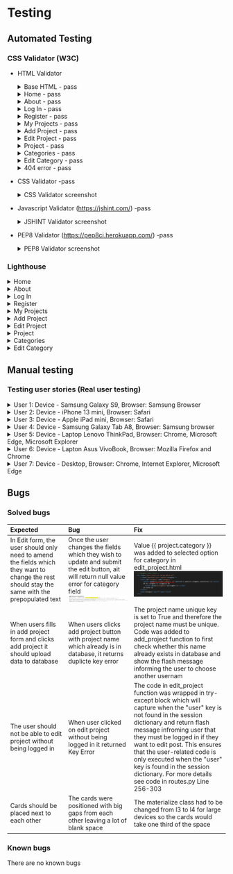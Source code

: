 # Testing

## Automated Testing 

### CSS Validator (W3C)
 * HTML Validator 


     <details>
     <summary>Base HTML - pass</summary>
     <br>

     ![Base HMTL results](./sewingsquad/static/images/readme_docs/testing/W3C/home.PNG)
    
    </details>  


      <details>
      <summary>Home - pass</summary>
      <br>

      ![Home page results](./sewingsquad/static/images/readme_docs/testing/W3C/home.PNG)

      </details> 



      <details>
      <summary>About - pass</summary>
      <br>

      ![About page test results](./sewingsquad/static/images/readme_docs/testing/W3C/about.PNG)

      </details> 


     <details>
     <summary>Log In - pass</summary>
     <br>

     ![Log in test results ](./sewingsquad/static/images/readme_docs/testing/W3C/login.PNG)

    </details>  

    

     <details>
     <summary>Register - pass</summary>
     <br>

     ![Register page test reulst](./sewingsquad/static/images/readme_docs/testing/W3C/register.PNG)

    </details>  

     <details>
     <summary>My Projects - pass</summary>
     <br>

     ![My projects page test reulst]()

    </details>      


     <details>
     <summary>Add Project - pass</summary>
     <br>

     ![Add project page test reulst]()

    </details>  

     <details>
     <summary>Edit Project - pass</summary>
     <br>

     ![Edit Project page test reulst](./sewingsquad/static/images/readme_docs/testing/W3C/edit_project.PNG)

    </details>  

     <details>
     <summary>Project - pass </summary>
     <br>

     ![Project page test reulst](./sewingsquad/static/images/readme_docs/testing/W3C/project.PNG)

    </details>  


     <details>
     <summary>Categories - pass</summary>
     <br>

     ![Categories page test reulst](./sewingsquad/static/images/readme_docs/testing/W3C/categories.PNG)

    </details>  

     <details>
     <summary>Edit Category - pass</summary>
     <br>

     ![Edit Category page test reulst](./sewingsquad/static/images/readme_docs/testing/W3C/edit-category.PNG)

    </details>


    <details>
      <summary>404 error - pass</summary>
      <br>

      ![404 error page test reulst]()

     </details>      
      

    

 * CSS Validator -pass

    <details>
    <summary>CSS Validator screenshot</summary>
    <br>
 
    ![Stylesheet Valiation](./sewingsquad/static/images/readme_docs/testing/W3C/style.PNG)

    </details>  


 * Javascript Validator (https://jshint.com/) -pass

    <details>
    <summary>JSHINT Validator screenshot</summary>
    <br>
  
    ![Javascript Valiation](./sewingsquad/static/images/readme_docs/testing/W3C/js_jshing.PNG)

    </details>   

  * PEP8 Validator (https://pep8ci.herokuapp.com/) -pass

    <details>
    <summary>PEP8 Validator screenshot</summary>
    <br>
  
    ![Javascript Valiation](./sewingsquad/static/images/readme_docs/testing/PEP8.PNG)

    </details> 

  ### Lighthouse

  <details>
    <summary>Home</summary>
    <br>

  ![Home page results](./sewingsquad/static/images/readme_docs/testing/lighthouse/home.PNG)

  </details> 



   <details>
    <summary>About</summary>
    <br>

  ![About page test results](./sewingsquad/static/images/readme_docs/testing/lighthouse/about.PNG)

   </details> 

  <details>
    <summary>Log In</summary>
    <br>

  ![Log in test results ](./sewingsquad/static/images/readme_docs/testing/lighthouse/login.PNG)

  </details>  


  <details>
    <summary>Register</summary>
    <br>

  ![Register page test reulst](./sewingsquad/static/images/readme_docs/testing/lighthouse/register.PNG)

  </details>  

  <details>
    <summary>My Projects</summary>
    <br>

  ![My projects page test reulst]()

  </details>      

  <details>
    <summary>Add Project</summary>
    <br>

  ![Add project page test reulst](./sewingsquad/static/images/readme_docs/testing/lighthouse/add_project.PNG)

  </details>  

  <details>
    <summary>Edit Project</summary>
    <br>

  ![Edit Project page test reulst](./sewingsquad/static/images/readme_docs/testing/lighthouse/edit_project.PNG)

  </details>  


  <details>
    <summary>Project</summary>
    <br>

  ![Project page test reulst](./sewingsquad/static/images/readme_docs/testing/lighthouse/project.PNG)

  </details>  

  
  <details>
    <summary>Categories</summary>
    <br>

  ![Categories page test reulst](./sewingsquad/static/images/readme_docs/testing/lighthouse/categories.PNG)

  </details>  

  <details>
    <summary>Edit Category</summary>
    <br>

  ![Edit Category page test reulst](./sewingsquad/static/images/readme_docs/testing/lighthouse/edit_categories.PNG)

  </details>

## Manual testing

### Testing user stories (Real user testing)

<details>
<summary> User 1:   Device -  Samsung Galaxy S9, Browser: Samsung Browser
</summary>
<br>

<details>
<summary> Register
</summary>
<br>

| User stories | Feature | Expected result | Actual result |
|  :---| :---|  :---|  :---|
| 18  | Register page| When I click Register button on the top right corner it takes me to registration page | Works as expected |
| 3  | Icons Placeholder text |I know exactly what information I need to enter and it is clearly indicated by icons and text in the input box   | Works as expected|
| 7 | Required field | When I submit the form with an empty field, a message appears prompting me to fill in that field | Works as expected|
| 6 | Information icon (i) (Helper text) | When I hover over the circle with i icon, it shows me how the password should look  | Works as expected|
| 4, 15, 18, 33 | Register button | When I click register button , a message "Your  registration was successful " appears and I am directed to log in page | Works as expected|
|3 | Clear button | When I click clear button, the text in the form disapears | Works as expected|
|3 | Navigation buttons - How to play on smaller devices| Instructions are easy to read and on smaller devices I have scroll option | Works as expected|
| 15, 18 | Link to Log in page | When I click Log in link under the form, it takes me to Log in page | Works as expected|

</details>   

<details>
<summary> Log in
</summary>
<br>

| User stories | Feature | Expected result | Actual result |
|  :---| :---|  :---|  :---|
| 15, 20 | Login page | When I click Log In button on the top right corner it takes me to Log In page | Works as expected|
| 3 | Icons Placeholder text  | I know exactly what information I need to enter and it is clearly indicated by icons and text in the input box | Works as expected|
| 7 | Required field | When I submit the form with an empty field, a message appears prompting me to fill in that field | Works as expected|
| 6 | Information icon (i) (Helper text) | When I hover over the circle with i icon, it shows me how the password should look  | Works as expected|
| 3 | Clear button | When I click clear button the text in the for disapears | Works as expected|
| 18 | Link to Register page  | When I click Register link under the form, it takes me to Log in page  |  Works as expected |
| 7 | Log in button  | When I enter incorrect username and click the log in button, a message "Incorrect Username and/or Password" appears  |  Works as expected |
| 22, 15, 18 | Log in button  | When I click the log in button, a message "Welcome + my username" appears  and I am directed to my projects |  Works as expected |
| 15 | Header -Logged in user   | Once logged in, I can see Add project  and Log Out tabs  in the website header   |  Works as expected |
| 15 | Header -Logged in user  | Once logged in, Log in and Register tabs disappear from the website header  |  Works as expected |


</details> 

<details>
<summary> Log out
</summary>
<br>
 
| User stories | Feature | Expected result | Actual result |
|  :---| :---|  :---|  :---|
| 15, 18 | Login Out button | When I click Log Out button on the top right corner, it takes me to log in page |  Works as expected |
| 18, 30 | Login Out button   | When I click Log Out button on the top right corner it logs me out of my account |  Works as expected |
| 15, 30 | Login Out button | When I click Log Out button on the top right corner, a message "You have been logged out" appears |  Works as expected |
| 15, 32 | Login Out button | When I click Log Out button on the top right corner, I can see Home, Log in and Register tabs in the page header  |  Works as expected |
| 15, 32| Login Out button | When I click Log Out button on the top right corner, My projects and Add project tabs disappear from the page header |  Works as expected |



</details> 

<details>
<summary> My project 
</summary>
<br>

| User stories | Feature | Expected result | Actual result |
|  :---| :---|  :---|  :---|
| 18 | Add project button | When I click the 'add project' button it opens 'Add Project' form |  Works as expected |
| 2 39 | Card-panel | All the project which I have added are displayed on this page  |  Works as expected |
| 14 | Card-panel | When I click "See more information" link, it opens that specific project  |  Works as expected |
| 32 | Card-panel | When I am not logged in and I click on "See more information" I get a message that I need to be logged in to view the content |  Works as expected |
| 18 | Edit button | When I click Edit button, it opens an edit form|  Works as expected |
| 19 | Delete button | When I click Delete button, a modal appears |  Works as expected |

</details>

<details>
<summary> Add Project
</summary>
<br>

| User stories | Feature | Expected result | Actual result |
|  :---| :---|  :---|  :---|
| 8, 18 | Add project button (Header) | When I click the add project button in navidation menu, it opens an Add project form  |  Works as expected |
| 8, 18, 24 | Add project button (My projects page ) | WWhen I click the add project button on my projects page, it opens an Add project form | Works as expected |
| 3 | Icons Placeholder text  | I know exactly what information I need to enter and it is clearly indicated by icons and text in the input box |  Works as expected |
| 7 | Required field | When I submit the form with an empty field, a message appears prompting me to fill in that field |  Works as expected |
| 7 | Flash message | When I submit a form with the same project name, I get a message saying that 'This project already exists..' |  Works as expected |
| 15, 36, 34 | Add project button | When I click "Add" button  link under the form, it takes me back to my projects page and I can see this project there  |  Works as expected |
| 23, 15 | Add project button | When I click "Add" button  link under the form, a message appears saying "Your project was added successfully"  |  Works as expected |
| 15, 18 | Back button| When I click "back"  button it takes me back to the "My projects" page  |  Works as expected |

</details> 


<details>
<summary> Edit
</summary>
<br>

| User stories | Feature | Expected result | Actual result |
|  :---| :---|  :---|  :---|
| 18, 25 | Edit button  | When I click the "Edit" button, it opens an "Edit project" form |  Works as expected |
| 3 | Icons Placeholder text  | I know exactly what information I need to enter and it is clearly indicated by icons and text in the input box  |  Works as expected |
| 7 | Required field | When I submit the form with an empty field, a message appears prompting me to fill in that field |  Works as expected |
| 15 | Edit project button | When I click "Edit" button link under the form, it takes me back to my projects page |  Works as expected |
| 15, 41 | Edit project button | When I click "Edit" button link under the form, a message appears saying "Your project has been successfully edited"  |  Works as expected |
| 25, 41, 39 | Edit project button | When I click "see more info.." link, I see the changes  |  Works as expected |
| 15 | Back button | When I click "back"  button it takes me back to the "My projects" page |  Works as expected |

</details> 

<details>
<summary> Home page
</summary>
<br>

| User stories | Feature | Expected result | Actual result |
|  :---| :---|  :---|  :---|
| 18 | Home page | When I click on "Home" button it takes me to the page with all the projects |  Works as expected |
| 1, 43 | Hero image and the logo | I can see logo and the slogan  |  Works as expected |
| 9 , 11, 23, 37 | Card | I can see my projects and other peoples projects with basic information |  Works as expected |
| 9, 12 | Card | When I hover over pictures, another picture appears |  Works as expected |
| 26, 31, 41 | Edit project button | When I click on edit button of the project posted by other user, a message appears saying "You must be an admin or the owner of this post to edit it"  |  Works as expected |
| 25 | Edit project button | When I click on edit button of my own post, edit form opens  |  Works as expected |
| 27, 31, 42 | Delete project button | When I click on delete button of the project posted by other user, a message appears saying ""You don’t have permission to delete this  post….." |  Works as expected |
| 28 | Delete project button| When I click on delete button of my own post, I am asked to confirm the deletion  |  Works as expected |
| 28 | Delete Modal | When I click "Yes" button in modal the project disappears from my projects view |  Works as expected |
| 28 | Delete Modal | When I click "No" button, it takes my back to "My projects" page  |  Works as expected |

</details> 

<details>
<summary> Header
</summary>
<br>

| User stories | Feature | Expected result | Actual result |
|  :---| :---|  :---|  :---|
| 18, 44 | Logo | When I click on logo, it brings me back to Home page |  Works as expected |
| 15, 18, 44 | Nav bar | All the links to other pages are clearly displayed in the right side of the header  |  Works as expected |
| 15, 18, 44 | Home button | When I click on "About" button it takes me to the page where I can read more about Sewing Squad |  Works as expected |
| 15, 18, 44 | My project button | When I click on "My projects" button it takes me to the page with my projects   |  Works as expected |
| 1, 15, 18, 44 | About page | WWhen I click on "About" button it takes me to the page where I can read more about Sewing Squad |  Works as expected |
| 15, 18, 44 | Add project | When I click on "Add project" button it opens a form to add a project |  Works as expected |
| 15, 18, 44| Log out  | When I click on "Log out" button it logs me out  |  Works as expected |


</details> 

<details>
<summary> Footer
</summary>
<br>

| User stories | Feature | Expected result | Actual result |
|  :---| :---|  :---|  :---|
| 15, 18 | Logo | When I click on logo, it brigns me back to Home page |  Works as expected |
| 15, 18 | Github link | When I click on Github icon, it opnes Github page in a new tab  |  Works as expected |
| 15, 18 | Linked in link| When I click on Linked inicon, it opnes Linked in page in a new tab  |  Works as expected |
| 15 | Copyright with latest date  | Copyright shows actual year |  Works as expected |

</details> 

<details>
<summary> Search functionality
</summary>
<br>

| User stories | Feature | Expected result | Actual result |
|  :---| :---|  :---|  :---|
| 10, 29 | Search  | When I type a word in search bar, it shows me only the posts which contain that word |  Works as expected |
| 10, 15,29 | Search | When the search brings one ore more results , a message appears showing number of results for that word  |  Works as expected |
| 10, 15,29 | Search  | When no posts contains the queried word , a message appears saying "Sorry! No results found for + the word. Please try another search  |  Works as expected |
| 15 | Helper text | The text under the search window shows clearly what type of words I can search for |  Works as expected |

</details> 

<details>
<summary> Project page
</summary>
<br>

| User stories | Feature | Expected result | Actual result |
|  :---| :---|  :---|  :---|
| 38 | See more info link | When I click on "see more info" link, it will take me to the page for that project |  Works as expected |
| 31 | See more info link | When I am logged out and I click on "see more info" link, it will show a message that only registered users can view the project  |  Works as expected |
| 11 | Card | I can see summary information and instructions on this page  |  Works as expected |
| 9, 12 | Image | When I swipe the image or click on the arrow (on bigger devices) another picture appears  |  Works as expected |
| 15, 18 | View my projects button | When I click on view my project button, it takes me to My project page |  Works as expected |
| 15, 18 | View all projects button| When I click on view all project button, it takes me to Home page  |  Works as expected |

</details> 

<details>
<summary> Comment functionality
</summary>
<br>

| User stories | Feature | Expected result | Actual result |
|  :---| :---|  :---|  :---|
| 19 | Add comment button | When I click add comment button, it adds the comment in the comment section above |  Works as expected |
| 19 | Clear button | When I click clear button, it clears the text area |  Works as expected |
| 19 | Comment area | I can see mine and other user's comments |  Works as expected |
| 19 | Comment button | When I click clear button, it clears the text area |  Works as expected |
| 19, 41 | Edit Comment icon| When I click edit icon (a pen)  next to my comment, edit form appears and I can change the text |  Works as expected |
| 19, 41 | Edit Comment button| When I click edit button in the edit comment form, orignal post gets udpated|  Works as expected |
| 19, 41 | Edit Comment icon| When I click edit icon (a pen)  next to someone else's comment, a message saying that I don't have permission appears |  Works as expected |
| 19, 41 | Delete Comment icon| When I click edit icon (a pen)  next to my comment, modal window appers asking me to confirm whether I want to delete the comment |  Works as expected |
| 19, 41 | Delete Comment Yes button| When I click Yes button, the comment gets deleted |  Works as expected |
| 19, 41 | Delete  Comment icon| When I click delete icon,X,  next to someone else's comment, a message saying that I don't have permission appears |  Works as expected |


</details> 

<details>
<summary> 404 page
</summary>
<br>

| User stories | Feature | Expected result | Actual result |
|  :---| :---|  :---|  :---|
| 7 | 404 page| When I click on the page that doesn’t exist, it brings me to the page  |  Works as expected |
| 15, 18 | Back to Home page button  | When I click "Back to main page "button, it brings me back to Home page  |  Works as expected |

</details> 

<details>
<summary> Admin access (categories page)
</summary>
<br>

| User stories | Feature | Expected result | Actual result |
|  :---| :---|  :---|  :---|
| 35 | Add category | When I click add category, the category I wrote will appear in the category list |  Works as expected |
| 40 | Edit button | Only, I can edit categories  |  Works as expected |
| 40 | Delete button | Only, I can delete and edit categories  |  Works as expected |
| 31 | Edit button  | When I click edit project button of any user's project, edit form appears and I can edit the content |  Works as expected |
| 31 | Edit project button  | When I click edit project button the content of original project updates |  Works as expected |
| 31 | Delete project button | When I click delete button of any user's project, a modal appears asking me to confirm whether I want to delete it  |  Works as expected |
| 31 | Delete project - Yes button | When I click Yes in delete modal of any project, it gets deleted  |  Works as expected |
| 31 | Edit comment icon | When I click edit comment icon an edit fomr opens |  Works as expected |
| 31 | Edit comment button| When I click edit comment  button, orignal comment changes |  Works as expected |
| 31 | Delete comment icon | When I click delete comment icon, X, of any user's comment, a modal appears asking me to confirm whether I want to delete it  |  Works as expected |
| 31 | Delete comment icon - Yes button | When I click Yes in delete modal of any users's comment, it gets deleted  |  Works as expected |

</details> 

</details> 


<details>
<summary> User 2:   Device -  iPhone 13 mini, Browser: Safari
</summary>
<br>

<details>
<summary> Register
</summary>
<br>

| User stories | Feature | Expected result | Actual result |
|  :---| :---|  :---|  :---|
| 18  | Register page| When I click Register button on the top right corner it takes me to registration page | Works as expected |
| 3  | Icons Placeholder text |I know exactly what information I need to enter and it is clearly indicated by icons and text in the input box   | Works as expected|
| 7 | Required field | When I submit the form with an empty field, a message appears prompting me to fill in that field | Works as expected|
| 6 | Information icon (i) (Helper text) | When I hover over the circle with i icon, it shows me how the password should look  | Works as expected|
| 4, 15, 18, 33 | Register button | When I click register button , a message "Your  registration was successful " appears and I am directed to log in page | Works as expected|
|3 | Clear button | When I click clear button, the text in the form disapears | Works as expected|
|3 | Navigation buttons - How to play on smaller devices| Instructions are easy to read and on smaller devices I have scroll option | Works as expected|
| 15, 18 | Link to Log in page | When I click Log in link under the form, it takes me to Log in page | Works as expected|

</details>   

<details>
<summary> Log in
</summary>
<br>

| User stories | Feature | Expected result | Actual result |
|  :---| :---|  :---|  :---|
| 15, 20 | Login page | When I click Log In button on the top right corner it takes me to Log In page | Works as expected|
| 3 | Icons Placeholder text  | I know exactly what information I need to enter and it is clearly indicated by icons and text in the input box | Works as expected|
| 7 | Required field | When I submit the form with an empty field, a message appears prompting me to fill in that field | Works as expected|
| 6 | Information icon (i) (Helper text) | When I hover over the circle with i icon, it shows me how the password should look  | Works as expected|
| 3 | Clear button | When I click clear button the text in the for disapears | Works as expected|
| 18 | Link to Register page  | When I click Register link under the form, it takes me to Log in page  |  Works as expected |
| 7 | Log in button  | When I enter incorrect username and click the log in button, a message "Incorrect Username and/or Password" appears  |  Works as expected |
| 22, 15, 18 | Log in button  | When I click the log in button, a message "Welcome + my username" appears  and I am directed to my projects |  Works as expected |
| 15 | Header -Logged in user   | Once logged in, I can see Add project  and Log Out tabs  in the website header   |  Works as expected |
| 15 | Header -Logged in user  | Once logged in, Log in and Register tabs disappear from the website header  |  Works as expected |


</details> 

<details>
<summary> Log out
</summary>
<br>
 
| User stories | Feature | Expected result | Actual result |
|  :---| :---|  :---|  :---|
| 15, 18 | Login Out button | When I click Log Out button on the top right corner, it takes me to log in page |  Works as expected |
| 18, 30 | Login Out button   | When I click Log Out button on the top right corner it logs me out of my account |  Works as expected |
| 15, 30 | Login Out button | When I click Log Out button on the top right corner, a message "You have been logged out" appears |  Works as expected |
| 15, 32 | Login Out button | When I click Log Out button on the top right corner, I can see Home, Log in and Register tabs in the page header  |  Works as expected |
| 15, 32| Login Out button | When I click Log Out button on the top right corner, My projects and Add project tabs disappear from the page header |  Works as expected |



</details> 

<details>
<summary> My project 
</summary>
<br>

| User stories | Feature | Expected result | Actual result |
|  :---| :---|  :---|  :---|
| 18 | Add project button | When I click the 'add project' button it opens 'Add Project' form |  Works as expected |
| 2 39 | Card-panel | All the project which I have added are displayed on this page  |  Works as expected |
| 14 | Card-panel | When I click "See more information" link, it opens that specific project  |  Works as expected |
| 32 | Card-panel | When I am not logged in and I click on "See more information" I get a message that I need to be logged in to view the content |  Works as expected |
| 18 | Edit button | When I click Edit button, it opens an edit form|  Works as expected |
| 19 | Delete button | When I click Delete button, a modal appears |  Works as expected |

</details>

<details>
<summary> Add Project
</summary>
<br>

| User stories | Feature | Expected result | Actual result |
|  :---| :---|  :---|  :---|
| 8, 18 | Add project button (Header) | When I click the add project button in navidation menu, it opens an Add project form  |  Works as expected |
| 8, 18, 24 | Add project button (My projects page ) | WWhen I click the add project button on my projects page, it opens an Add project form | Works as expected |
| 3 | Icons Placeholder text  | I know exactly what information I need to enter and it is clearly indicated by icons and text in the input box |  Works as expected |
| 7 | Required field | When I submit the form with an empty field, a message appears prompting me to fill in that field |  Works as expected |
| 7 | Flash message | When I submit a form with the same project name, I get a message saying that 'This project already exists..' |  Works as expected |
| 15, 36, 34 | Add project button | When I click "Add" button  link under the form, it takes me back to my projects page and I can see this project there  |  Works as expected |
| 23, 15 | Add project button | When I click "Add" button  link under the form, a message appears saying "Your project was added successfully"  |  Works as expected |
| 15, 18 | Back button| When I click "back"  button it takes me back to the "My projects" page  |  Works as expected |

</details> 


<details>
<summary> Edit
</summary>
<br>

| User stories | Feature | Expected result | Actual result |
|  :---| :---|  :---|  :---|
| 18, 25 | Edit button  | When I click the "Edit" button, it opens an "Edit project" form |  Works as expected |
| 3 | Icons Placeholder text  | I know exactly what information I need to enter and it is clearly indicated by icons and text in the input box  |  Works as expected |
| 7 | Required field | When I submit the form with an empty field, a message appears prompting me to fill in that field |  Works as expected |
| 15 | Edit project button | When I click "Edit" button link under the form, it takes me back to my projects page |  Works as expected |
| 15, 41 | Edit project button | When I click "Edit" button link under the form, a message appears saying "Your project has been successfully edited"  |  Works as expected |
| 25, 41, 39 | Edit project button | When I click "see more info.." link, I see the changes  |  Works as expected |
| 15 | Back button | When I click "back"  button it takes me back to the "My projects" page |  Works as expected |

</details> 

<details>
<summary> Home page
</summary>
<br>

| User stories | Feature | Expected result | Actual result |
|  :---| :---|  :---|  :---|
| 18 | Home page | When I click on "Home" button it takes me to the page with all the projects |  Works as expected |
| 1, 43 | Hero image and the logo | I can see logo and the slogan  |  Works as expected |
| 9 , 11, 23, 37 | Card | I can see my projects and other peoples projects with basic information |  Works as expected |
| 9, 12 | Card | When I hover over pictures, another picture appears |  Works as expected |
| 26, 31, 41 | Edit project button | When I click on edit button of the project posted by other user, a message appears saying "You must be an admin or the owner of this post to edit it"  |  Works as expected |
| 25 | Edit project button | When I click on edit button of my own post, edit form opens  |  Works as expected |
| 27, 31, 42 | Delete project button | When I click on delete button of the project posted by other user, a message appears saying ""You don’t have permission to delete this  post….." |  Works as expected |
| 28 | Delete project button| When I click on delete button of my own post, I am asked to confirm the deletion  |  Works as expected |
| 28 | Delete Modal | When I click "Yes" button in modal the project disappears from my projects view |  Works as expected |
| 28 | Delete Modal | When I click "No" button, it takes my back to "My projects" page  |  Works as expected |

</details> 

<details>
<summary> Header
</summary>
<br>

| User stories | Feature | Expected result | Actual result |
|  :---| :---|  :---|  :---|
| 18, 44 | Logo | When I click on logo, it brings me back to Home page |  Works as expected |
| 15, 18, 44 | Nav bar | All the links to other pages are clearly displayed in the right side of the header  |  Works as expected |
| 15, 18, 44 | Home button | When I click on "About" button it takes me to the page where I can read more about Sewing Squad |  Works as expected |
| 15, 18, 44 | My project button | When I click on "My projects" button it takes me to the page with my projects   |  Works as expected |
| 1, 15, 18, 44 | About page | WWhen I click on "About" button it takes me to the page where I can read more about Sewing Squad |  Works as expected |
| 15, 18, 44 | Add project | When I click on "Add project" button it opens a form to add a project |  Works as expected |
| 15, 18, 44| Log out  | When I click on "Log out" button it logs me out  |  Works as expected |


</details> 

<details>
<summary> Footer
</summary>
<br>

| User stories | Feature | Expected result | Actual result |
|  :---| :---|  :---|  :---|
| 15, 18 | Logo | When I click on logo, it brigns me back to Home page |  Works as expected |
| 15, 18 | Github link | When I click on Github icon, it opnes Github page in a new tab  |  Works as expected |
| 15, 18 | Linked in link| When I click on Linked inicon, it opnes Linked in page in a new tab  |  Works as expected |
| 15 | Copyright with latest date  | Copyright shows actual year |  Works as expected |

</details> 

<details>
<summary> Search functionality
</summary>
<br>

| User stories | Feature | Expected result | Actual result |
|  :---| :---|  :---|  :---|
| 10, 29 | Search  | When I type a word in search bar, it shows me only the posts which contain that word |  Works as expected |
| 10, 15,29 | Search | When the search brings one ore more results , a message appears showing number of results for that word  |  Works as expected |
| 10, 15,29 | Search  | When no posts contains the queried word , a message appears saying "Sorry! No results found for + the word. Please try another search  |  Works as expected |
| 15 | Helper text | The text under the search window shows clearly what type of words I can search for |  Works as expected |

</details> 

<details>
<summary> Project page
</summary>
<br>

| User stories | Feature | Expected result | Actual result |
|  :---| :---|  :---|  :---|
| 38 | See more info link | When I click on "see more info" link, it will take me to the page for that project |  Works as expected |
| 31 | See more info link | When I am logged out and I click on "see more info" link, it will show a message that only registered users can view the project  |  Works as expected |
| 11 | Card | I can see summary information and instructions on this page  |  Works as expected |
| 9, 12 | Image | When I swipe the image or click on the arrow (on bigger devices) another picture appears  |  Works as expected |
| 15, 18 | View my projects button | When I click on view my project button, it takes me to My project page |  Works as expected |
| 15, 18 | View all projects button| When I click on view all project button, it takes me to Home page  |  Works as expected |

</details> 

<details>
<summary> Comment functionality
</summary>
<br>

| User stories | Feature | Expected result | Actual result |
|  :---| :---|  :---|  :---|
| 19 | Add comment button | When I click add comment button, it adds the comment in the comment section above |  Works as expected |
| 19 | Clear button | When I click clear button, it clears the text area |  Works as expected |
| 19 | Comment area | I can see mine and other user's comments |  Works as expected |
| 19 | Comment button | When I click clear button, it clears the text area |  Works as expected |
| 19, 41 | Edit Comment icon| When I click edit icon (a pen)  next to my comment, edit form appears and I can change the text |  Works as expected |
| 19, 41 | Edit Comment button| When I click edit button in the edit comment form, orignal post gets udpated|  Works as expected |
| 19, 41 | Edit Comment icon| When I click edit icon (a pen)  next to someone else's comment, a message saying that I don't have permission appears |  Works as expected |
| 19, 41 | Delete Comment icon| When I click edit icon (a pen)  next to my comment, modal window appers asking me to confirm whether I want to delete the comment |  Works as expected |
| 19, 41 | Delete Comment Yes button| When I click Yes button, the comment gets deleted |  Works as expected |
| 19, 41 | Delete  Comment icon| When I click delete icon,X,  next to someone else's comment, a message saying that I don't have permission appears |  Works as expected |

</details> 

<details>
<summary> 404 page
</summary>
<br>

| User stories | Feature | Expected result | Actual result |
|  :---| :---|  :---|  :---|
| 41 | 404. html | When the game is not found I am directed to the page that tell me that the page is not found |  Works as expected |
| 42 | Back to the game button | When I click the back to the game button it takes me back to theMain menu  |  Works as expected |

</details> 


</details> 


<details>
<summary> User 3:   Device -  Apple iPad mini, Browser: Safari
</summary>
<br>

<details>
<summary> Register
</summary>
<br>

| User stories | Feature | Expected result | Actual result |
|  :---| :---|  :---|  :---|
| 18  | Register page| When I click Register button on the top right corner it takes me to registration page | Works as expected |
| 3  | Icons Placeholder text |I know exactly what information I need to enter and it is clearly indicated by icons and text in the input box   | Works as expected|
| 7 | Required field | When I submit the form with an empty field, a message appears prompting me to fill in that field | Works as expected|
| 6 | Information icon (i) (Helper text) | When I hover over the circle with i icon, it shows me how the password should look  | Works as expected|
| 4, 15, 18, 33 | Register button | When I click register button , a message "Your  registration was successful " appears and I am directed to log in page | Works as expected|
|3 | Clear button | When I click clear button, the text in the form disapears | Works as expected|
|3 | Navigation buttons - How to play on smaller devices| Instructions are easy to read and on smaller devices I have scroll option | Works as expected|
| 15, 18 | Link to Log in page | When I click Log in link under the form, it takes me to Log in page | Works as expected|

</details>   

<details>
<summary> Log in
</summary>
<br>

| User stories | Feature | Expected result | Actual result |
|  :---| :---|  :---|  :---|
| 15, 20 | Login page | When I click Log In button on the top right corner it takes me to Log In page | Works as expected|
| 3 | Icons Placeholder text  | I know exactly what information I need to enter and it is clearly indicated by icons and text in the input box | Works as expected|
| 7 | Required field | When I submit the form with an empty field, a message appears prompting me to fill in that field | Works as expected|
| 6 | Information icon (i) (Helper text) | When I hover over the circle with i icon, it shows me how the password should look  | Works as expected|
| 3 | Clear button | When I click clear button the text in the for disapears | Works as expected|
| 18 | Link to Register page  | When I click Register link under the form, it takes me to Log in page  |  Works as expected |
| 7 | Log in button  | When I enter incorrect username and click the log in button, a message "Incorrect Username and/or Password" appears  |  Works as expected |
| 22, 15, 18 | Log in button  | When I click the log in button, a message "Welcome + my username" appears  and I am directed to my projects |  Works as expected |
| 15 | Header -Logged in user   | Once logged in, I can see Add project  and Log Out tabs  in the website header   |  Works as expected |
| 15 | Header -Logged in user  | Once logged in, Log in and Register tabs disappear from the website header  |  Works as expected |


</details> 

<details>
<summary> Log out
</summary>
<br>
 
| User stories | Feature | Expected result | Actual result |
|  :---| :---|  :---|  :---|
| 15, 18 | Login Out button | When I click Log Out button on the top right corner, it takes me to log in page |  Works as expected |
| 18, 30 | Login Out button   | When I click Log Out button on the top right corner it logs me out of my account |  Works as expected |
| 15, 30 | Login Out button | When I click Log Out button on the top right corner, a message "You have been logged out" appears |  Works as expected |
| 15, 32 | Login Out button | When I click Log Out button on the top right corner, I can see Home, Log in and Register tabs in the page header  |  Works as expected |
| 15, 32| Login Out button | When I click Log Out button on the top right corner, My projects and Add project tabs disappear from the page header |  Works as expected |



</details> 

<details>
<summary> My project 
</summary>
<br>

| User stories | Feature | Expected result | Actual result |
|  :---| :---|  :---|  :---|
| 18 | Add project button | When I click the 'add project' button it opens 'Add Project' form |  Works as expected |
| 2 39 | Card-panel | All the project which I have added are displayed on this page  |  Works as expected |
| 14 | Card-panel | When I click "See more information" link, it opens that specific project  |  Works as expected |
| 32 | Card-panel | When I am not logged in and I click on "See more information" I get a message that I need to be logged in to view the content |  Works as expected |
| 18 | Edit button | When I click Edit button, it opens an edit form|  Works as expected |
| 19 | Delete button | When I click Delete button, a modal appears |  Works as expected |

</details>

<details>
<summary> Add Project
</summary>
<br>

| User stories | Feature | Expected result | Actual result |
|  :---| :---|  :---|  :---|
| 8, 18 | Add project button (Header) | When I click the add project button in navidation menu, it opens an Add project form  |  Works as expected |
| 8, 18, 24 | Add project button (My projects page ) | WWhen I click the add project button on my projects page, it opens an Add project form | Works as expected |
| 3 | Icons Placeholder text  | I know exactly what information I need to enter and it is clearly indicated by icons and text in the input box |  Works as expected |
| 7 | Required field | When I submit the form with an empty field, a message appears prompting me to fill in that field |  Works as expected |
| 7 | Flash message | When I submit a form with the same project name, I get a message saying that 'This project already exists..' |  Works as expected |
| 15, 36, 34 | Add project button | When I click "Add" button  link under the form, it takes me back to my projects page and I can see this project there  |  Works as expected |
| 23, 15 | Add project button | When I click "Add" button  link under the form, a message appears saying "Your project was added successfully"  |  Works as expected |
| 15, 18 | Back button| When I click "back"  button it takes me back to the "My projects" page  |  Works as expected |

</details> 


<details>
<summary> Edit
</summary>
<br>

| User stories | Feature | Expected result | Actual result |
|  :---| :---|  :---|  :---|
| 18, 25 | Edit button  | When I click the "Edit" button, it opens an "Edit project" form |  Works as expected |
| 3 | Icons Placeholder text  | I know exactly what information I need to enter and it is clearly indicated by icons and text in the input box  |  Works as expected |
| 7 | Required field | When I submit the form with an empty field, a message appears prompting me to fill in that field |  Works as expected |
| 15 | Edit project button | When I click "Edit" button link under the form, it takes me back to my projects page |  Works as expected |
| 15, 41 | Edit project button | When I click "Edit" button link under the form, a message appears saying "Your project has been successfully edited"  |  Works as expected |
| 25, 41, 39 | Edit project button | When I click "see more info.." link, I see the changes  |  Works as expected |
| 15 | Back button | When I click "back"  button it takes me back to the "My projects" page |  Works as expected |

</details> 

<details>
<summary> Home page
</summary>
<br>

| User stories | Feature | Expected result | Actual result |
|  :---| :---|  :---|  :---|
| 18 | Home page | When I click on "Home" button it takes me to the page with all the projects |  Works as expected |
| 1, 43 | Hero image and the logo | I can see logo and the slogan  |  Works as expected |
| 9 , 11, 23, 37 | Card | I can see my projects and other peoples projects with basic information |  Works as expected |
| 9, 12 | Card | When I hover over pictures, another picture appears |  Works as expected |
| 26, 31, 41 | Edit project button | When I click on edit button of the project posted by other user, a message appears saying "You must be an admin or the owner of this post to edit it"  |  Works as expected |
| 25 | Edit project button | When I click on edit button of my own post, edit form opens  |  Works as expected |
| 27, 31, 42 | Delete project button | When I click on delete button of the project posted by other user, a message appears saying ""You don’t have permission to delete this  post….." |  Works as expected |
| 28 | Delete project button| When I click on delete button of my own post, I am asked to confirm the deletion  |  Works as expected |
| 28 | Delete Modal | When I click "Yes" button in modal the project disappears from my projects view |  Works as expected |
| 28 | Delete Modal | When I click "No" button, it takes my back to "My projects" page  |  Works as expected |

</details> 

<details>
<summary> Header
</summary>
<br>

| User stories | Feature | Expected result | Actual result |
|  :---| :---|  :---|  :---|
| 18, 44 | Logo | When I click on logo, it brings me back to Home page |  Works as expected |
| 15, 18, 44 | Nav bar | All the links to other pages are clearly displayed in the right side of the header  |  Works as expected |
| 15, 18, 44 | Home button | When I click on "About" button it takes me to the page where I can read more about Sewing Squad |  Works as expected |
| 15, 18, 44 | My project button | When I click on "My projects" button it takes me to the page with my projects   |  Works as expected |
| 1, 15, 18, 44 | About page | WWhen I click on "About" button it takes me to the page where I can read more about Sewing Squad |  Works as expected |
| 15, 18, 44 | Add project | When I click on "Add project" button it opens a form to add a project |  Works as expected |
| 15, 18, 44| Log out  | When I click on "Log out" button it logs me out  |  Works as expected |


</details> 

<details>
<summary> Footer
</summary>
<br>

| User stories | Feature | Expected result | Actual result |
|  :---| :---|  :---|  :---|
| 15, 18 | Logo | When I click on logo, it brigns me back to Home page |  Works as expected |
| 15, 18 | Github link | When I click on Github icon, it opnes Github page in a new tab  |  Works as expected |
| 15, 18 | Linked in link| When I click on Linked inicon, it opnes Linked in page in a new tab  |  Works as expected |
| 15 | Copyright with latest date  | Copyright shows actual year |  Works as expected |

</details> 

<details>
<summary> Search functionality
</summary>
<br>

| User stories | Feature | Expected result | Actual result |
|  :---| :---|  :---|  :---|
| 10, 29 | Search  | When I type a word in search bar, it shows me only the posts which contain that word |  Works as expected |
| 10, 15,29 | Search | When the search brings one ore more results , a message appears showing number of results for that word  |  Works as expected |
| 10, 15,29 | Search  | When no posts contains the queried word , a message appears saying "Sorry! No results found for + the word. Please try another search  |  Works as expected |
| 15 | Helper text | The text under the search window shows clearly what type of words I can search for |  Works as expected |

</details> 

<details>
<summary> Project page
</summary>
<br>

| User stories | Feature | Expected result | Actual result |
|  :---| :---|  :---|  :---|
| 38 | See more info link | When I click on "see more info" link, it will take me to the page for that project |  Works as expected |
| 31 | See more info link | When I am logged out and I click on "see more info" link, it will show a message that only registered users can view the project  |  Works as expected |
| 11 | Card | I can see summary information and instructions on this page  |  Works as expected |
| 9, 12 | Image | When I swipe the image or click on the arrow (on bigger devices) another picture appears  |  Works as expected |
| 15, 18 | View my projects button | When I click on view my project button, it takes me to My project page |  Works as expected |
| 15, 18 | View all projects button| When I click on view all project button, it takes me to Home page  |  Works as expected |

</details> 

<details>
<summary> Comment functionality
</summary>
<br>

| User stories | Feature | Expected result | Actual result |
|  :---| :---|  :---|  :---|
| 19 | Add comment button | When I click add comment button, it adds the comment in the comment section above |  Works as expected |
| 19 | Clear button | When I click clear button, it clears the text area |  Works as expected |
| 19 | Comment area | I can see mine and other user's comments |  Works as expected |
| 19 | Comment button | When I click clear button, it clears the text area |  Works as expected |
| 19, 41 | Edit Comment icon| When I click edit icon (a pen)  next to my comment, edit form appears and I can change the text |  Works as expected |
| 19, 41 | Edit Comment button| When I click edit button in the edit comment form, orignal post gets udpated|  Works as expected |
| 19, 41 | Edit Comment icon| When I click edit icon (a pen)  next to someone else's comment, a message saying that I don't have permission appears |  Works as expected |
| 19, 41 | Delete Comment icon| When I click edit icon (a pen)  next to my comment, modal window appers asking me to confirm whether I want to delete the comment |  Works as expected |
| 19, 41 | Delete Comment Yes button| When I click Yes button, the comment gets deleted |  Works as expected |
| 19, 41 | Delete  Comment icon| When I click delete icon,X,  next to someone else's comment, a message saying that I don't have permission appears |  Works as expected |

</details> 

<details>
<summary> 404 page
</summary>
<br>

| User stories | Feature | Expected result | Actual result |
|  :---| :---|  :---|  :---|
| 41 | 404. html | When the game is not found I am directed to the page that tell me that the page is not found |  Works as expected |
| 42 | Back to the game button | When I click the back to the game button it takes me back to theMain menu  |  Works as expected |

</details> 


</details> 


<details>
<summary> User 4:   Device -  Samsung Galaxy Tab A8, Browser: Samsung browser
</summary>
<br>

<details>
<summary> Register
</summary>
<br>

| User stories | Feature | Expected result | Actual result |
|  :---| :---|  :---|  :---|
| 18  | Register page| When I click Register button on the top right corner it takes me to registration page | Works as expected |
| 3  | Icons Placeholder text |I know exactly what information I need to enter and it is clearly indicated by icons and text in the input box   | Works as expected|
| 7 | Required field | When I submit the form with an empty field, a message appears prompting me to fill in that field | Works as expected|
| 6 | Information icon (i) (Helper text) | When I hover over the circle with i icon, it shows me how the password should look  | Works as expected|
| 4, 15, 18, 33 | Register button | When I click register button , a message "Your  registration was successful " appears and I am directed to log in page | Works as expected|
|3 | Clear button | When I click clear button, the text in the form disapears | Works as expected|
|3 | Navigation buttons - How to play on smaller devices| Instructions are easy to read and on smaller devices I have scroll option | Works as expected|
| 15, 18 | Link to Log in page | When I click Log in link under the form, it takes me to Log in page | Works as expected|

</details>   

<details>
<summary> Log in
</summary>
<br>

| User stories | Feature | Expected result | Actual result |
|  :---| :---|  :---|  :---|
| 15, 20 | Login page | When I click Log In button on the top right corner it takes me to Log In page | Works as expected|
| 3 | Icons Placeholder text  | I know exactly what information I need to enter and it is clearly indicated by icons and text in the input box | Works as expected|
| 7 | Required field | When I submit the form with an empty field, a message appears prompting me to fill in that field | Works as expected|
| 6 | Information icon (i) (Helper text) | When I hover over the circle with i icon, it shows me how the password should look  | Works as expected|
| 3 | Clear button | When I click clear button the text in the for disapears | Works as expected|
| 18 | Link to Register page  | When I click Register link under the form, it takes me to Log in page  |  Works as expected |
| 7 | Log in button  | When I enter incorrect username and click the log in button, a message "Incorrect Username and/or Password" appears  |  Works as expected |
| 22, 15, 18 | Log in button  | When I click the log in button, a message "Welcome + my username" appears  and I am directed to my projects |  Works as expected |
| 15 | Header -Logged in user   | Once logged in, I can see Add project  and Log Out tabs  in the website header   |  Works as expected |
| 15 | Header -Logged in user  | Once logged in, Log in and Register tabs disappear from the website header  |  Works as expected |


</details> 

<details>
<summary> Log out
</summary>
<br>
 
| User stories | Feature | Expected result | Actual result |
|  :---| :---|  :---|  :---|
| 15, 18 | Login Out button | When I click Log Out button on the top right corner, it takes me to log in page |  Works as expected |
| 18, 30 | Login Out button   | When I click Log Out button on the top right corner it logs me out of my account |  Works as expected |
| 15, 30 | Login Out button | When I click Log Out button on the top right corner, a message "You have been logged out" appears |  Works as expected |
| 15, 32 | Login Out button | When I click Log Out button on the top right corner, I can see Home, Log in and Register tabs in the page header  |  Works as expected |
| 15, 32| Login Out button | When I click Log Out button on the top right corner, My projects and Add project tabs disappear from the page header |  Works as expected |



</details> 

<details>
<summary> My project 
</summary>
<br>

| User stories | Feature | Expected result | Actual result |
|  :---| :---|  :---|  :---|
| 18 | Add project button | When I click the 'add project' button it opens 'Add Project' form |  Works as expected |
| 2 39 | Card-panel | All the project which I have added are displayed on this page  |  Works as expected |
| 14 | Card-panel | When I click "See more information" link, it opens that specific project  |  Works as expected |
| 32 | Card-panel | When I am not logged in and I click on "See more information" I get a message that I need to be logged in to view the content |  Works as expected |
| 18 | Edit button | When I click Edit button, it opens an edit form|  Works as expected |
| 19 | Delete button | When I click Delete button, a modal appears |  Works as expected |

</details>

<details>
<summary> Add Project
</summary>
<br>

| User stories | Feature | Expected result | Actual result |
|  :---| :---|  :---|  :---|
| 8, 18 | Add project button (Header) | When I click the add project button in navidation menu, it opens an Add project form  |  Works as expected |
| 8, 18, 24 | Add project button (My projects page ) | WWhen I click the add project button on my projects page, it opens an Add project form | Works as expected |
| 3 | Icons Placeholder text  | I know exactly what information I need to enter and it is clearly indicated by icons and text in the input box |  Works as expected |
| 7 | Required field | When I submit the form with an empty field, a message appears prompting me to fill in that field |  Works as expected |
| 7 | Flash message | When I submit a form with the same project name, I get a message saying that 'This project already exists..' |  Works as expected |
| 15, 36, 34 | Add project button | When I click "Add" button  link under the form, it takes me back to my projects page and I can see this project there  |  Works as expected |
| 23, 15 | Add project button | When I click "Add" button  link under the form, a message appears saying "Your project was added successfully"  |  Works as expected |
| 15, 18 | Back button| When I click "back"  button it takes me back to the "My projects" page  |  Works as expected |

</details> 


<details>
<summary> Edit
</summary>
<br>

| User stories | Feature | Expected result | Actual result |
|  :---| :---|  :---|  :---|
| 18, 25 | Edit button  | When I click the "Edit" button, it opens an "Edit project" form |  Works as expected |
| 3 | Icons Placeholder text  | I know exactly what information I need to enter and it is clearly indicated by icons and text in the input box  |  Works as expected |
| 7 | Required field | When I submit the form with an empty field, a message appears prompting me to fill in that field |  Works as expected |
| 15 | Edit project button | When I click "Edit" button link under the form, it takes me back to my projects page |  Works as expected |
| 15, 41 | Edit project button | When I click "Edit" button link under the form, a message appears saying "Your project has been successfully edited"  |  Works as expected |
| 25, 41, 39 | Edit project button | When I click "see more info.." link, I see the changes  |  Works as expected |
| 15 | Back button | When I click "back"  button it takes me back to the "My projects" page |  Works as expected |

</details> 

<details>
<summary> Home page
</summary>
<br>

| User stories | Feature | Expected result | Actual result |
|  :---| :---|  :---|  :---|
| 18 | Home page | When I click on "Home" button it takes me to the page with all the projects |  Works as expected |
| 1, 43 | Hero image and the logo | I can see logo and the slogan  |  Works as expected |
| 9 , 11, 23, 37 | Card | I can see my projects and other peoples projects with basic information |  Works as expected |
| 9, 12 | Card | When I hover over pictures, another picture appears |  Works as expected |
| 26, 31, 41 | Edit project button | When I click on edit button of the project posted by other user, a message appears saying "You must be an admin or the owner of this post to edit it"  |  Works as expected |
| 25 | Edit project button | When I click on edit button of my own post, edit form opens  |  Works as expected |
| 27, 31, 42 | Delete project button | When I click on delete button of the project posted by other user, a message appears saying ""You don’t have permission to delete this  post….." |  Works as expected |
| 28 | Delete project button| When I click on delete button of my own post, I am asked to confirm the deletion  |  Works as expected |
| 28 | Delete Modal | When I click "Yes" button in modal the project disappears from my projects view |  Works as expected |
| 28 | Delete Modal | When I click "No" button, it takes my back to "My projects" page  |  Works as expected |

</details> 

<details>
<summary> Header
</summary>
<br>

| User stories | Feature | Expected result | Actual result |
|  :---| :---|  :---|  :---|
| 18, 44 | Logo | When I click on logo, it brings me back to Home page |  Works as expected |
| 15, 18, 44 | Nav bar | All the links to other pages are clearly displayed in the right side of the header  |  Works as expected |
| 15, 18, 44 | Home button | When I click on "About" button it takes me to the page where I can read more about Sewing Squad |  Works as expected |
| 15, 18, 44 | My project button | When I click on "My projects" button it takes me to the page with my projects   |  Works as expected |
| 1, 15, 18, 44 | About page | WWhen I click on "About" button it takes me to the page where I can read more about Sewing Squad |  Works as expected |
| 15, 18, 44 | Add project | When I click on "Add project" button it opens a form to add a project |  Works as expected |
| 15, 18, 44| Log out  | When I click on "Log out" button it logs me out  |  Works as expected |


</details> 

<details>
<summary> Footer
</summary>
<br>

| User stories | Feature | Expected result | Actual result |
|  :---| :---|  :---|  :---|
| 15, 18 | Logo | When I click on logo, it brigns me back to Home page |  Works as expected |
| 15, 18 | Github link | When I click on Github icon, it opnes Github page in a new tab  |  Works as expected |
| 15, 18 | Linked in link| When I click on Linked inicon, it opnes Linked in page in a new tab  |  Works as expected |
| 15 | Copyright with latest date  | Copyright shows actual year |  Works as expected |

</details> 

<details>
<summary> Search functionality
</summary>
<br>

| User stories | Feature | Expected result | Actual result |
|  :---| :---|  :---|  :---|
| 10, 29 | Search  | When I type a word in search bar, it shows me only the posts which contain that word |  Works as expected |
| 10, 15,29 | Search | When the search brings one ore more results , a message appears showing number of results for that word  |  Works as expected |
| 10, 15,29 | Search  | When no posts contains the queried word , a message appears saying "Sorry! No results found for + the word. Please try another search  |  Works as expected |
| 15 | Helper text | The text under the search window shows clearly what type of words I can search for |  Works as expected |

</details> 

<details>
<summary> Project page
</summary>
<br>

| User stories | Feature | Expected result | Actual result |
|  :---| :---|  :---|  :---|
| 38 | See more info link | When I click on "see more info" link, it will take me to the page for that project |  Works as expected |
| 31 | See more info link | When I am logged out and I click on "see more info" link, it will show a message that only registered users can view the project  |  Works as expected |
| 11 | Card | I can see summary information and instructions on this page  |  Works as expected |
| 9, 12 | Image | When I swipe the image or click on the arrow (on bigger devices) another picture appears  |  Works as expected |
| 15, 18 | View my projects button | When I click on view my project button, it takes me to My project page |  Works as expected |
| 15, 18 | View all projects button| When I click on view all project button, it takes me to Home page  |  Works as expected |

</details> 

<details>
<summary> Comment functionality
</summary>
<br>

| User stories | Feature | Expected result | Actual result |
|  :---| :---|  :---|  :---|
| 19 | Add comment button | When I click add comment button, it adds the comment in the comment section above |  Works as expected |
| 19 | Clear button | When I click clear button, it clears the text area |  Works as expected |
| 19 | Comment area | I can see mine and other user's comments |  Works as expected |
| 19 | Comment button | When I click clear button, it clears the text area |  Works as expected |
| 19, 41 | Edit Comment icon| When I click edit icon (a pen)  next to my comment, edit form appears and I can change the text |  Works as expected |
| 19, 41 | Edit Comment button| When I click edit button in the edit comment form, orignal post gets udpated|  Works as expected |
| 19, 41 | Edit Comment icon| When I click edit icon (a pen)  next to someone else's comment, a message saying that I don't have permission appears |  Works as expected |
| 19, 41 | Delete Comment icon| When I click edit icon (a pen)  next to my comment, modal window appers asking me to confirm whether I want to delete the comment |  Works as expected |
| 19, 41 | Delete Comment Yes button| When I click Yes button, the comment gets deleted |  Works as expected |
| 19, 41 | Delete  Comment icon| When I click delete icon,X,  next to someone else's comment, a message saying that I don't have permission appears |  Works as expected |

</details> 

<details>
<summary> 404 page
</summary>
<br>

| User stories | Feature | Expected result | Actual result |
|  :---| :---|  :---|  :---|
| 41 | 404. html | When the game is not found I am directed to the page that tell me that the page is not found |  Works as expected |
| 42 | Back to the game button | When I click the back to the game button it takes me back to theMain menu  |  Works as expected |

</details> 


</details> 


<details>
<summary> User 5:   Device -  Laptop Lenovo ThinkPad, Browser: Chrome, Microsoft Edge, Microsoft Explorer
</summary>
<br>

<details>
<summary> Register
</summary>
<br>

| User stories | Feature | Expected result | Actual result |
|  :---| :---|  :---|  :---|
| 18  | Register page| When I click Register button on the top right corner it takes me to registration page | Works as expected |
| 3  | Icons Placeholder text |I know exactly what information I need to enter and it is clearly indicated by icons and text in the input box   | Works as expected|
| 7 | Required field | When I submit the form with an empty field, a message appears prompting me to fill in that field | Works as expected|
| 6 | Information icon (i) (Helper text) | When I hover over the circle with i icon, it shows me how the password should look  | Works as expected|
| 4, 15, 18, 33 | Register button | When I click register button , a message "Your  registration was successful " appears and I am directed to log in page | Works as expected|
|3 | Clear button | When I click clear button, the text in the form disapears | Works as expected|
|3 | Navigation buttons - How to play on smaller devices| Instructions are easy to read and on smaller devices I have scroll option | Works as expected|
| 15, 18 | Link to Log in page | When I click Log in link under the form, it takes me to Log in page | Works as expected|

</details>   

<details>
<summary> Log in
</summary>
<br>

| User stories | Feature | Expected result | Actual result |
|  :---| :---|  :---|  :---|
| 15, 20 | Login page | When I click Log In button on the top right corner it takes me to Log In page | Works as expected|
| 3 | Icons Placeholder text  | I know exactly what information I need to enter and it is clearly indicated by icons and text in the input box | Works as expected|
| 7 | Required field | When I submit the form with an empty field, a message appears prompting me to fill in that field | Works as expected|
| 6 | Information icon (i) (Helper text) | When I hover over the circle with i icon, it shows me how the password should look  | Works as expected|
| 3 | Clear button | When I click clear button the text in the for disapears | Works as expected|
| 18 | Link to Register page  | When I click Register link under the form, it takes me to Log in page  |  Works as expected |
| 7 | Log in button  | When I enter incorrect username and click the log in button, a message "Incorrect Username and/or Password" appears  |  Works as expected |
| 22, 15, 18 | Log in button  | When I click the log in button, a message "Welcome + my username" appears  and I am directed to my projects |  Works as expected |
| 15 | Header -Logged in user   | Once logged in, I can see Add project  and Log Out tabs  in the website header   |  Works as expected |
| 15 | Header -Logged in user  | Once logged in, Log in and Register tabs disappear from the website header  |  Works as expected |


</details> 

<details>
<summary> Log out
</summary>
<br>
 
| User stories | Feature | Expected result | Actual result |
|  :---| :---|  :---|  :---|
| 15, 18 | Login Out button | When I click Log Out button on the top right corner, it takes me to log in page |  Works as expected |
| 18, 30 | Login Out button   | When I click Log Out button on the top right corner it logs me out of my account |  Works as expected |
| 15, 30 | Login Out button | When I click Log Out button on the top right corner, a message "You have been logged out" appears |  Works as expected |
| 15, 32 | Login Out button | When I click Log Out button on the top right corner, I can see Home, Log in and Register tabs in the page header  |  Works as expected |
| 15, 32| Login Out button | When I click Log Out button on the top right corner, My projects and Add project tabs disappear from the page header |  Works as expected |



</details> 

<details>
<summary> My project 
</summary>
<br>

| User stories | Feature | Expected result | Actual result |
|  :---| :---|  :---|  :---|
| 18 | Add project button | When I click the 'add project' button it opens 'Add Project' form |  Works as expected |
| 2 39 | Card-panel | All the project which I have added are displayed on this page  |  Works as expected |
| 14 | Card-panel | When I click "See more information" link, it opens that specific project  |  Works as expected |
| 32 | Card-panel | When I am not logged in and I click on "See more information" I get a message that I need to be logged in to view the content |  Works as expected |
| 18 | Edit button | When I click Edit button, it opens an edit form|  Works as expected |
| 19 | Delete button | When I click Delete button, a modal appears |  Works as expected |

</details>

<details>
<summary> Add Project
</summary>
<br>

| User stories | Feature | Expected result | Actual result |
|  :---| :---|  :---|  :---|
| 8, 18 | Add project button (Header) | When I click the add project button in navidation menu, it opens an Add project form  |  Works as expected |
| 8, 18, 24 | Add project button (My projects page ) | WWhen I click the add project button on my projects page, it opens an Add project form | Works as expected |
| 3 | Icons Placeholder text  | I know exactly what information I need to enter and it is clearly indicated by icons and text in the input box |  Works as expected |
| 7 | Required field | When I submit the form with an empty field, a message appears prompting me to fill in that field |  Works as expected |
| 7 | Flash message | When I submit a form with the same project name, I get a message saying that 'This project already exists..' |  Works as expected |
| 15, 36, 34 | Add project button | When I click "Add" button  link under the form, it takes me back to my projects page and I can see this project there  |  Works as expected |
| 23, 15 | Add project button | When I click "Add" button  link under the form, a message appears saying "Your project was added successfully"  |  Works as expected |
| 15, 18 | Back button| When I click "back"  button it takes me back to the "My projects" page  |  Works as expected |

</details> 


<details>
<summary> Edit
</summary>
<br>

| User stories | Feature | Expected result | Actual result |
|  :---| :---|  :---|  :---|
| 18, 25 | Edit button  | When I click the "Edit" button, it opens an "Edit project" form |  Works as expected |
| 3 | Icons Placeholder text  | I know exactly what information I need to enter and it is clearly indicated by icons and text in the input box  |  Works as expected |
| 7 | Required field | When I submit the form with an empty field, a message appears prompting me to fill in that field |  Works as expected |
| 15 | Edit project button | When I click "Edit" button link under the form, it takes me back to my projects page |  Works as expected |
| 15, 41 | Edit project button | When I click "Edit" button link under the form, a message appears saying "Your project has been successfully edited"  |  Works as expected |
| 25, 41, 39 | Edit project button | When I click "see more info.." link, I see the changes  |  Works as expected |
| 15 | Back button | When I click "back"  button it takes me back to the "My projects" page |  Works as expected |

</details> 

<details>
<summary> Home page
</summary>
<br>

| User stories | Feature | Expected result | Actual result |
|  :---| :---|  :---|  :---|
| 18 | Home page | When I click on "Home" button it takes me to the page with all the projects |  Works as expected |
| 1, 43 | Hero image and the logo | I can see logo and the slogan  |  Works as expected |
| 9 , 11, 23, 37 | Card | I can see my projects and other peoples projects with basic information |  Works as expected |
| 9, 12 | Card | When I hover over pictures, another picture appears |  Works as expected |
| 26, 31, 41 | Edit project button | When I click on edit button of the project posted by other user, a message appears saying "You must be an admin or the owner of this post to edit it"  |  Works as expected |
| 25 | Edit project button | When I click on edit button of my own post, edit form opens  |  Works as expected |
| 27, 31, 42 | Delete project button | When I click on delete button of the project posted by other user, a message appears saying ""You don’t have permission to delete this  post….." |  Works as expected |
| 28 | Delete project button| When I click on delete button of my own post, I am asked to confirm the deletion  |  Works as expected |
| 28 | Delete Modal | When I click "Yes" button in modal the project disappears from my projects view |  Works as expected |
| 28 | Delete Modal | When I click "No" button, it takes my back to "My projects" page  |  Works as expected |

</details> 

<details>
<summary> Header
</summary>
<br>

| User stories | Feature | Expected result | Actual result |
|  :---| :---|  :---|  :---|
| 18, 44 | Logo | When I click on logo, it brings me back to Home page |  Works as expected |
| 15, 18, 44 | Nav bar | All the links to other pages are clearly displayed in the right side of the header  |  Works as expected |
| 15, 18, 44 | Home button | When I click on "About" button it takes me to the page where I can read more about Sewing Squad |  Works as expected |
| 15, 18, 44 | My project button | When I click on "My projects" button it takes me to the page with my projects   |  Works as expected |
| 1, 15, 18, 44 | About page | WWhen I click on "About" button it takes me to the page where I can read more about Sewing Squad |  Works as expected |
| 15, 18, 44 | Add project | When I click on "Add project" button it opens a form to add a project |  Works as expected |
| 15, 18, 44| Log out  | When I click on "Log out" button it logs me out  |  Works as expected |


</details> 

<details>
<summary> Footer
</summary>
<br>

| User stories | Feature | Expected result | Actual result |
|  :---| :---|  :---|  :---|
| 15, 18 | Logo | When I click on logo, it brigns me back to Home page |  Works as expected |
| 15, 18 | Github link | When I click on Github icon, it opnes Github page in a new tab  |  Works as expected |
| 15, 18 | Linked in link| When I click on Linked inicon, it opnes Linked in page in a new tab  |  Works as expected |
| 15 | Copyright with latest date  | Copyright shows actual year |  Works as expected |

</details> 

<details>
<summary> Search functionality
</summary>
<br>

| User stories | Feature | Expected result | Actual result |
|  :---| :---|  :---|  :---|
| 10, 29 | Search  | When I type a word in search bar, it shows me only the posts which contain that word |  Works as expected |
| 10, 15,29 | Search | When the search brings one ore more results , a message appears showing number of results for that word  |  Works as expected |
| 10, 15,29 | Search  | When no posts contains the queried word , a message appears saying "Sorry! No results found for + the word. Please try another search  |  Works as expected |
| 15 | Helper text | The text under the search window shows clearly what type of words I can search for |  Works as expected |

</details> 

<details>
<summary> Project page
</summary>
<br>

| User stories | Feature | Expected result | Actual result |
|  :---| :---|  :---|  :---|
| 38 | See more info link | When I click on "see more info" link, it will take me to the page for that project |  Works as expected |
| 31 | See more info link | When I am logged out and I click on "see more info" link, it will show a message that only registered users can view the project  |  Works as expected |
| 11 | Card | I can see summary information and instructions on this page  |  Works as expected |
| 9, 12 | Image | When I swipe the image or click on the arrow (on bigger devices) another picture appears  |  Works as expected |
| 15, 18 | View my projects button | When I click on view my project button, it takes me to My project page |  Works as expected |
| 15, 18 | View all projects button| When I click on view all project button, it takes me to Home page  |  Works as expected |

</details> 

<details>
<summary> Comment functionality
</summary>
<br>

| User stories | Feature | Expected result | Actual result |
|  :---| :---|  :---|  :---|
| 19 | Add comment button | When I click add comment button, it adds the comment in the comment section above |  Works as expected |
| 19 | Clear button | When I click clear button, it clears the text area |  Works as expected |
| 19 | Comment area | I can see mine and other user's comments |  Works as expected |
| 19 | Comment button | When I click clear button, it clears the text area |  Works as expected |
| 19, 41 | Edit Comment icon| When I click edit icon (a pen)  next to my comment, edit form appears and I can change the text |  Works as expected |
| 19, 41 | Edit Comment button| When I click edit button in the edit comment form, orignal post gets udpated|  Works as expected |
| 19, 41 | Edit Comment icon| When I click edit icon (a pen)  next to someone else's comment, a message saying that I don't have permission appears |  Works as expected |
| 19, 41 | Delete Comment icon| When I click edit icon (a pen)  next to my comment, modal window appers asking me to confirm whether I want to delete the comment |  Works as expected |
| 19, 41 | Delete Comment Yes button| When I click Yes button, the comment gets deleted |  Works as expected |
| 19, 41 | Delete  Comment icon| When I click delete icon,X,  next to someone else's comment, a message saying that I don't have permission appears |  Works as expected |

</details> 

<details>
<summary> 404 page
</summary>
<br>

| User stories | Feature | Expected result | Actual result |
|  :---| :---|  :---|  :---|
| 41 | 404. html | When the game is not found I am directed to the page that tell me that the page is not found |  Works as expected |
| 42 | Back to the game button | When I click the back to the game button it takes me back to theMain menu  |  Works as expected |

</details> 


</details> 

<details>
<summary> User 6:   Device -  Lapton Asus VivoBook, Browser: Mozilla Firefox and Chrome
</summary>
<br>

<details>
<summary> Register
</summary>
<br>

| User stories | Feature | Expected result | Actual result |
|  :---| :---|  :---|  :---|
| 18  | Register page| When I click Register button on the top right corner it takes me to registration page | Works as expected |
| 3  | Icons Placeholder text |I know exactly what information I need to enter and it is clearly indicated by icons and text in the input box   | Works as expected|
| 7 | Required field | When I submit the form with an empty field, a message appears prompting me to fill in that field | Works as expected|
| 6 | Information icon (i) (Helper text) | When I hover over the circle with i icon, it shows me how the password should look  | Works as expected|
| 4, 15, 18, 33 | Register button | When I click register button , a message "Your  registration was successful " appears and I am directed to log in page | Works as expected|
|3 | Clear button | When I click clear button, the text in the form disapears | Works as expected|
|3 | Navigation buttons - How to play on smaller devices| Instructions are easy to read and on smaller devices I have scroll option | Works as expected|
| 15, 18 | Link to Log in page | When I click Log in link under the form, it takes me to Log in page | Works as expected|

</details>   

<details>
<summary> Log in
</summary>
<br>

| User stories | Feature | Expected result | Actual result |
|  :---| :---|  :---|  :---|
| 15, 20 | Login page | When I click Log In button on the top right corner it takes me to Log In page | Works as expected|
| 3 | Icons Placeholder text  | I know exactly what information I need to enter and it is clearly indicated by icons and text in the input box | Works as expected|
| 7 | Required field | When I submit the form with an empty field, a message appears prompting me to fill in that field | Works as expected|
| 6 | Information icon (i) (Helper text) | When I hover over the circle with i icon, it shows me how the password should look  | Works as expected|
| 3 | Clear button | When I click clear button the text in the for disapears | Works as expected|
| 18 | Link to Register page  | When I click Register link under the form, it takes me to Log in page  |  Works as expected |
| 7 | Log in button  | When I enter incorrect username and click the log in button, a message "Incorrect Username and/or Password" appears  |  Works as expected |
| 22, 15, 18 | Log in button  | When I click the log in button, a message "Welcome + my username" appears  and I am directed to my projects |  Works as expected |
| 15 | Header -Logged in user   | Once logged in, I can see Add project  and Log Out tabs  in the website header   |  Works as expected |
| 15 | Header -Logged in user  | Once logged in, Log in and Register tabs disappear from the website header  |  Works as expected |


</details> 

<details>
<summary> Log out
</summary>
<br>
 
| User stories | Feature | Expected result | Actual result |
|  :---| :---|  :---|  :---|
| 15, 18 | Login Out button | When I click Log Out button on the top right corner, it takes me to log in page |  Works as expected |
| 18, 30 | Login Out button   | When I click Log Out button on the top right corner it logs me out of my account |  Works as expected |
| 15, 30 | Login Out button | When I click Log Out button on the top right corner, a message "You have been logged out" appears |  Works as expected |
| 15, 32 | Login Out button | When I click Log Out button on the top right corner, I can see Home, Log in and Register tabs in the page header  |  Works as expected |
| 15, 32| Login Out button | When I click Log Out button on the top right corner, My projects and Add project tabs disappear from the page header |  Works as expected |



</details> 

<details>
<summary> My project 
</summary>
<br>

| User stories | Feature | Expected result | Actual result |
|  :---| :---|  :---|  :---|
| 18 | Add project button | When I click the 'add project' button it opens 'Add Project' form |  Works as expected |
| 2 39 | Card-panel | All the project which I have added are displayed on this page  |  Works as expected |
| 14 | Card-panel | When I click "See more information" link, it opens that specific project  |  Works as expected |
| 32 | Card-panel | When I am not logged in and I click on "See more information" I get a message that I need to be logged in to view the content |  Works as expected |
| 18 | Edit button | When I click Edit button, it opens an edit form|  Works as expected |
| 19 | Delete button | When I click Delete button, a modal appears |  Works as expected |

</details>

<details>
<summary> Add Project
</summary>
<br>

| User stories | Feature | Expected result | Actual result |
|  :---| :---|  :---|  :---|
| 8, 18 | Add project button (Header) | When I click the add project button in navidation menu, it opens an Add project form  |  Works as expected |
| 8, 18, 24 | Add project button (My projects page ) | WWhen I click the add project button on my projects page, it opens an Add project form | Works as expected |
| 3 | Icons Placeholder text  | I know exactly what information I need to enter and it is clearly indicated by icons and text in the input box |  Works as expected |
| 7 | Required field | When I submit the form with an empty field, a message appears prompting me to fill in that field |  Works as expected |
| 7 | Flash message | When I submit a form with the same project name, I get a message saying that 'This project already exists..' |  Works as expected |
| 15, 36, 34 | Add project button | When I click "Add" button  link under the form, it takes me back to my projects page and I can see this project there  |  Works as expected |
| 23, 15 | Add project button | When I click "Add" button  link under the form, a message appears saying "Your project was added successfully"  |  Works as expected |
| 15, 18 | Back button| When I click "back"  button it takes me back to the "My projects" page  |  Works as expected |

</details> 


<details>
<summary> Edit
</summary>
<br>

| User stories | Feature | Expected result | Actual result |
|  :---| :---|  :---|  :---|
| 18, 25 | Edit button  | When I click the "Edit" button, it opens an "Edit project" form |  Works as expected |
| 3 | Icons Placeholder text  | I know exactly what information I need to enter and it is clearly indicated by icons and text in the input box  |  Works as expected |
| 7 | Required field | When I submit the form with an empty field, a message appears prompting me to fill in that field |  Works as expected |
| 15 | Edit project button | When I click "Edit" button link under the form, it takes me back to my projects page |  Works as expected |
| 15, 41 | Edit project button | When I click "Edit" button link under the form, a message appears saying "Your project has been successfully edited"  |  Works as expected |
| 25, 41, 39 | Edit project button | When I click "see more info.." link, I see the changes  |  Works as expected |
| 15 | Back button | When I click "back"  button it takes me back to the "My projects" page |  Works as expected |

</details> 

<details>
<summary> Home page
</summary>
<br>

| User stories | Feature | Expected result | Actual result |
|  :---| :---|  :---|  :---|
| 18 | Home page | When I click on "Home" button it takes me to the page with all the projects |  Works as expected |
| 1, 43 | Hero image and the logo | I can see logo and the slogan  |  Works as expected |
| 9 , 11, 23, 37 | Card | I can see my projects and other peoples projects with basic information |  Works as expected |
| 9, 12 | Card | When I hover over pictures, another picture appears |  Works as expected |
| 26, 31, 41 | Edit project button | When I click on edit button of the project posted by other user, a message appears saying "You must be an admin or the owner of this post to edit it"  |  Works as expected |
| 25 | Edit project button | When I click on edit button of my own post, edit form opens  |  Works as expected |
| 27, 31, 42 | Delete project button | When I click on delete button of the project posted by other user, a message appears saying ""You don’t have permission to delete this  post….." |  Works as expected |
| 28 | Delete project button| When I click on delete button of my own post, I am asked to confirm the deletion  |  Works as expected |
| 28 | Delete Modal | When I click "Yes" button in modal the project disappears from my projects view |  Works as expected |
| 28 | Delete Modal | When I click "No" button, it takes my back to "My projects" page  |  Works as expected |

</details> 

<details>
<summary> Header
</summary>
<br>

| User stories | Feature | Expected result | Actual result |
|  :---| :---|  :---|  :---|
| 18, 44 | Logo | When I click on logo, it brings me back to Home page |  Works as expected |
| 15, 18, 44 | Nav bar | All the links to other pages are clearly displayed in the right side of the header  |  Works as expected |
| 15, 18, 44 | Home button | When I click on "About" button it takes me to the page where I can read more about Sewing Squad |  Works as expected |
| 15, 18, 44 | My project button | When I click on "My projects" button it takes me to the page with my projects   |  Works as expected |
| 1, 15, 18, 44 | About page | WWhen I click on "About" button it takes me to the page where I can read more about Sewing Squad |  Works as expected |
| 15, 18, 44 | Add project | When I click on "Add project" button it opens a form to add a project |  Works as expected |
| 15, 18, 44| Log out  | When I click on "Log out" button it logs me out  |  Works as expected |


</details> 

<details>
<summary> Footer
</summary>
<br>

| User stories | Feature | Expected result | Actual result |
|  :---| :---|  :---|  :---|
| 15, 18 | Logo | When I click on logo, it brigns me back to Home page |  Works as expected |
| 15, 18 | Github link | When I click on Github icon, it opnes Github page in a new tab  |  Works as expected |
| 15, 18 | Linked in link| When I click on Linked inicon, it opnes Linked in page in a new tab  |  Works as expected |
| 15 | Copyright with latest date  | Copyright shows actual year |  Works as expected |

</details> 

<details>
<summary> Search functionality
</summary>
<br>

| User stories | Feature | Expected result | Actual result |
|  :---| :---|  :---|  :---|
| 10, 29 | Search  | When I type a word in search bar, it shows me only the posts which contain that word |  Works as expected |
| 10, 15,29 | Search | When the search brings one ore more results , a message appears showing number of results for that word  |  Works as expected |
| 10, 15,29 | Search  | When no posts contains the queried word , a message appears saying "Sorry! No results found for + the word. Please try another search  |  Works as expected |
| 15 | Helper text | The text under the search window shows clearly what type of words I can search for |  Works as expected |

</details> 

<details>
<summary> Project page
</summary>
<br>

| User stories | Feature | Expected result | Actual result |
|  :---| :---|  :---|  :---|
| 38 | See more info link | When I click on "see more info" link, it will take me to the page for that project |  Works as expected |
| 31 | See more info link | When I am logged out and I click on "see more info" link, it will show a message that only registered users can view the project  |  Works as expected |
| 11 | Card | I can see summary information and instructions on this page  |  Works as expected |
| 9, 12 | Image | When I swipe the image or click on the arrow (on bigger devices) another picture appears  |  Works as expected |
| 15, 18 | View my projects button | When I click on view my project button, it takes me to My project page |  Works as expected |
| 15, 18 | View all projects button| When I click on view all project button, it takes me to Home page  |  Works as expected |

</details> 

<details>
<summary> Comment functionality
</summary>
<br>

| User stories | Feature | Expected result | Actual result |
|  :---| :---|  :---|  :---|
| 19 | Add comment button | When I click add comment button, it adds the comment in the comment section above |  Works as expected |
| 19 | Clear button | When I click clear button, it clears the text area |  Works as expected |
| 19 | Comment area | I can see mine and other user's comments |  Works as expected |
| 19 | Comment button | When I click clear button, it clears the text area |  Works as expected |
| 19, 41 | Edit Comment icon| When I click edit icon (a pen)  next to my comment, edit form appears and I can change the text |  Works as expected |
| 19, 41 | Edit Comment button| When I click edit button in the edit comment form, orignal post gets udpated|  Works as expected |
| 19, 41 | Edit Comment icon| When I click edit icon (a pen)  next to someone else's comment, a message saying that I don't have permission appears |  Works as expected |
| 19, 41 | Delete Comment icon| When I click edit icon (a pen)  next to my comment, modal window appers asking me to confirm whether I want to delete the comment |  Works as expected |
| 19, 41 | Delete Comment Yes button| When I click Yes button, the comment gets deleted |  Works as expected |
| 19, 41 | Delete  Comment icon| When I click delete icon,X,  next to someone else's comment, a message saying that I don't have permission appears |  Works as expected |

</details> 

<details>
<summary> 404 page
</summary>
<br>

| User stories | Feature | Expected result | Actual result |
|  :---| :---|  :---|  :---|
| 41 | 404. html | When the game is not found I am directed to the page that tell me that the page is not found |  Works as expected |
| 42 | Back to the game button | When I click the back to the game button it takes me back to theMain menu  |  Works as expected |

</details> 


</details> 


<details>
<summary> User 7:   Device -  Desktop, Browser: Chrome, Internet Explorer, Microsoft Edge
</summary>
<br>

<details>
<summary> Register
</summary>
<br>

| User stories | Feature | Expected result | Actual result |
|  :---| :---|  :---|  :---|
| 18  | Register page| When I click Register button on the top right corner it takes me to registration page | Works as expected |
| 3  | Icons Placeholder text |I know exactly what information I need to enter and it is clearly indicated by icons and text in the input box   | Works as expected|
| 7 | Required field | When I submit the form with an empty field, a message appears prompting me to fill in that field | Works as expected|
| 6 | Information icon (i) (Helper text) | When I hover over the circle with i icon, it shows me how the password should look  | Works as expected|
| 4, 15, 18, 33 | Register button | When I click register button , a message "Your  registration was successful " appears and I am directed to log in page | Works as expected|
|3 | Clear button | When I click clear button, the text in the form disapears | Works as expected|
|3 | Navigation buttons - How to play on smaller devices| Instructions are easy to read and on smaller devices I have scroll option | Works as expected|
| 15, 18 | Link to Log in page | When I click Log in link under the form, it takes me to Log in page | Works as expected|

</details>   

<details>
<summary> Log in
</summary>
<br>

| User stories | Feature | Expected result | Actual result |
|  :---| :---|  :---|  :---|
| 15, 20 | Login page | When I click Log In button on the top right corner it takes me to Log In page | Works as expected|
| 3 | Icons Placeholder text  | I know exactly what information I need to enter and it is clearly indicated by icons and text in the input box | Works as expected|
| 7 | Required field | When I submit the form with an empty field, a message appears prompting me to fill in that field | Works as expected|
| 6 | Information icon (i) (Helper text) | When I hover over the circle with i icon, it shows me how the password should look  | Works as expected|
| 3 | Clear button | When I click clear button the text in the for disapears | Works as expected|
| 18 | Link to Register page  | When I click Register link under the form, it takes me to Log in page  |  Works as expected |
| 7 | Log in button  | When I enter incorrect username and click the log in button, a message "Incorrect Username and/or Password" appears  |  Works as expected |
| 22, 15, 18 | Log in button  | When I click the log in button, a message "Welcome + my username" appears  and I am directed to my projects |  Works as expected |
| 15 | Header -Logged in user   | Once logged in, I can see Add project  and Log Out tabs  in the website header   |  Works as expected |
| 15 | Header -Logged in user  | Once logged in, Log in and Register tabs disappear from the website header  |  Works as expected |


</details> 

<details>
<summary> Log out
</summary>
<br>
 
| User stories | Feature | Expected result | Actual result |
|  :---| :---|  :---|  :---|
| 15, 18 | Login Out button | When I click Log Out button on the top right corner, it takes me to log in page |  Works as expected |
| 18, 30 | Login Out button   | When I click Log Out button on the top right corner it logs me out of my account |  Works as expected |
| 15, 30 | Login Out button | When I click Log Out button on the top right corner, a message "You have been logged out" appears |  Works as expected |
| 15, 32 | Login Out button | When I click Log Out button on the top right corner, I can see Home, Log in and Register tabs in the page header  |  Works as expected |
| 15, 32| Login Out button | When I click Log Out button on the top right corner, My projects and Add project tabs disappear from the page header |  Works as expected |



</details> 

<details>
<summary> My project 
</summary>
<br>

| User stories | Feature | Expected result | Actual result |
|  :---| :---|  :---|  :---|
| 18 | Add project button | When I click the 'add project' button it opens 'Add Project' form |  Works as expected |
| 2 39 | Card-panel | All the project which I have added are displayed on this page  |  Works as expected |
| 14 | Card-panel | When I click "See more information" link, it opens that specific project  |  Works as expected |
| 32 | Card-panel | When I am not logged in and I click on "See more information" I get a message that I need to be logged in to view the content |  Works as expected |
| 18 | Edit button | When I click Edit button, it opens an edit form|  Works as expected |
| 19 | Delete button | When I click Delete button, a modal appears |  Works as expected |

</details>

<details>
<summary> Add Project
</summary>
<br>

| User stories | Feature | Expected result | Actual result |
|  :---| :---|  :---|  :---|
| 8, 18 | Add project button (Header) | When I click the add project button in navidation menu, it opens an Add project form  |  Works as expected |
| 8, 18, 24 | Add project button (My projects page ) | WWhen I click the add project button on my projects page, it opens an Add project form | Works as expected |
| 3 | Icons Placeholder text  | I know exactly what information I need to enter and it is clearly indicated by icons and text in the input box |  Works as expected |
| 7 | Required field | When I submit the form with an empty field, a message appears prompting me to fill in that field |  Works as expected |
| 7 | Flash message | When I submit a form with the same project name, I get a message saying that 'This project already exists..' |  Works as expected |
| 15, 36, 34 | Add project button | When I click "Add" button  link under the form, it takes me back to my projects page and I can see this project there  |  Works as expected |
| 23, 15 | Add project button | When I click "Add" button  link under the form, a message appears saying "Your project was added successfully"  |  Works as expected |
| 15, 18 | Back button| When I click "back"  button it takes me back to the "My projects" page  |  Works as expected |

</details> 


<details>
<summary> Edit
</summary>
<br>

| User stories | Feature | Expected result | Actual result |
|  :---| :---|  :---|  :---|
| 18, 25 | Edit button  | When I click the "Edit" button, it opens an "Edit project" form |  Works as expected |
| 3 | Icons Placeholder text  | I know exactly what information I need to enter and it is clearly indicated by icons and text in the input box  |  Works as expected |
| 7 | Required field | When I submit the form with an empty field, a message appears prompting me to fill in that field |  Works as expected |
| 15 | Edit project button | When I click "Edit" button link under the form, it takes me back to my projects page |  Works as expected |
| 15, 41 | Edit project button | When I click "Edit" button link under the form, a message appears saying "Your project has been successfully edited"  |  Works as expected |
| 25, 41, 39 | Edit project button | When I click "see more info.." link, I see the changes  |  Works as expected |
| 15 | Back button | When I click "back"  button it takes me back to the "My projects" page |  Works as expected |

</details> 

<details>
<summary> Home page
</summary>
<br>

| User stories | Feature | Expected result | Actual result |
|  :---| :---|  :---|  :---|
| 18 | Home page | When I click on "Home" button it takes me to the page with all the projects |  Works as expected |
| 1, 43 | Hero image and the logo | I can see logo and the slogan  |  Works as expected |
| 9 , 11, 23, 37 | Card | I can see my projects and other peoples projects with basic information |  Works as expected |
| 9, 12 | Card | When I hover over pictures, another picture appears |  Works as expected |
| 26, 31, 41 | Edit project button | When I click on edit button of the project posted by other user, a message appears saying "You must be an admin or the owner of this post to edit it"  |  Works as expected |
| 25 | Edit project button | When I click on edit button of my own post, edit form opens  |  Works as expected |
| 27, 31, 42 | Delete project button | When I click on delete button of the project posted by other user, a message appears saying ""You don’t have permission to delete this  post….." |  Works as expected |
| 28 | Delete project button| When I click on delete button of my own post, I am asked to confirm the deletion  |  Works as expected |
| 28 | Delete Modal | When I click "Yes" button in modal the project disappears from my projects view |  Works as expected |
| 28 | Delete Modal | When I click "No" button, it takes my back to "My projects" page  |  Works as expected |

</details> 

<details>
<summary> Header
</summary>
<br>

| User stories | Feature | Expected result | Actual result |
|  :---| :---|  :---|  :---|
| 18, 44 | Logo | When I click on logo, it brings me back to Home page |  Works as expected |
| 15, 18, 44 | Nav bar | All the links to other pages are clearly displayed in the right side of the header  |  Works as expected |
| 15, 18, 44 | Home button | When I click on "About" button it takes me to the page where I can read more about Sewing Squad |  Works as expected |
| 15, 18, 44 | My project button | When I click on "My projects" button it takes me to the page with my projects   |  Works as expected |
| 1, 15, 18, 44 | About page | WWhen I click on "About" button it takes me to the page where I can read more about Sewing Squad |  Works as expected |
| 15, 18, 44 | Add project | When I click on "Add project" button it opens a form to add a project |  Works as expected |
| 15, 18, 44| Log out  | When I click on "Log out" button it logs me out  |  Works as expected |


</details> 

<details>
<summary> Footer
</summary>
<br>

| User stories | Feature | Expected result | Actual result |
|  :---| :---|  :---|  :---|
| 15, 18 | Logo | When I click on logo, it brigns me back to Home page |  Works as expected |
| 15, 18 | Github link | When I click on Github icon, it opnes Github page in a new tab  |  Works as expected |
| 15, 18 | Linked in link| When I click on Linked inicon, it opnes Linked in page in a new tab  |  Works as expected |
| 15 | Copyright with latest date  | Copyright shows actual year |  Works as expected |

</details> 

<details>
<summary> Search functionality
</summary>
<br>

| User stories | Feature | Expected result | Actual result |
|  :---| :---|  :---|  :---|
| 10, 29 | Search  | When I type a word in search bar, it shows me only the posts which contain that word |  Works as expected |
| 10, 15,29 | Search | When the search brings one ore more results , a message appears showing number of results for that word  |  Works as expected |
| 10, 15,29 | Search  | When no posts contains the queried word , a message appears saying "Sorry! No results found for + the word. Please try another search  |  Works as expected |
| 15 | Helper text | The text under the search window shows clearly what type of words I can search for |  Works as expected |

</details> 

<details>
<summary> Project page
</summary>
<br>

| User stories | Feature | Expected result | Actual result |
|  :---| :---|  :---|  :---|
| 38 | See more info link | When I click on "see more info" link, it will take me to the page for that project |  Works as expected |
| 31 | See more info link | When I am logged out and I click on "see more info" link, it will show a message that only registered users can view the project  |  Works as expected |
| 11 | Card | I can see summary information and instructions on this page  |  Works as expected |
| 9, 12 | Image | When I swipe the image or click on the arrow (on bigger devices) another picture appears  |  Works as expected |
| 15, 18 | View my projects button | When I click on view my project button, it takes me to My project page |  Works as expected |
| 15, 18 | View all projects button| When I click on view all project button, it takes me to Home page  |  Works as expected |

</details> 

<details>
<summary> Comment functionality
</summary>
<br>

| User stories | Feature | Expected result | Actual result |
|  :---| :---|  :---|  :---|
| 19 | Add comment button | When I click add comment button, it adds the comment in the comment section above |  Works as expected |
| 19 | Clear button | When I click clear button, it clears the text area |  Works as expected |
| 19 | Comment area | I can see mine and other user's comments |  Works as expected |
| 19 | Comment button | When I click clear button, it clears the text area |  Works as expected |
| 19, 41 | Edit Comment icon| When I click edit icon (a pen)  next to my comment, edit form appears and I can change the text |  Works as expected |
| 19, 41 | Edit Comment button| When I click edit button in the edit comment form, orignal post gets udpated|  Works as expected |
| 19, 41 | Edit Comment icon| When I click edit icon (a pen)  next to someone else's comment, a message saying that I don't have permission appears |  Works as expected |
| 19, 41 | Delete Comment icon| When I click edit icon (a pen)  next to my comment, modal window appers asking me to confirm whether I want to delete the comment |  Works as expected |
| 19, 41 | Delete Comment Yes button| When I click Yes button, the comment gets deleted |  Works as expected |
| 19, 41 | Delete  Comment icon| When I click delete icon,X,  next to someone else's comment, a message saying that I don't have permission appears |  Works as expected |

</details> 

<details>
<summary> 404 page
</summary>
<br>

| User stories | Feature | Expected result | Actual result |
|  :---| :---|  :---|  :---|
| 41 | 404. html | When the game is not found I am directed to the page that tell me that the page is not found |  Works as expected |
| 42 | Back to the game button | When I click the back to the game button it takes me back to theMain menu  |  Works as expected |

</details> 


</details> 

      

## Bugs

### Solved bugs 
 |  Expected |  Bug |  Fix |
 |  :---| :---|  :---|
 | In Edit form, the user should only need to amend the fields which they want to change the rest should stay the same with the prepopulated text | Once the user changes the fields which they wish to update and submit the edit button, ait will return null value error for category field  ![Null Value Error](./sewingsquad/static/images/readme_docs/testing/bugs/null_value_error.png) | Value {{ project.category }} was added to selected option for category in edit_project.html ![Null Value Error Fix](./sewingsquad/static/images/readme_docs/testing/bugs/null_value_error_fix.PNG) |
 | When users fills in add project form and clicks add project it should upload data to database  | When users clicks add project button with project name which already is in database, it returns duplicte key error  | The project name unique key is set to True and therefore the project name must be unique. Code was added to add_project function  to first check whether this name already exists in database and show the flash message informing the user to choose another usernam| 
 | The user should not be able to edit project without being logged in | When user clicked on edit project without being logged in it returned Key Error | The code in edit_project function was wrapped in try-except block which will capture when the "user" key is not found in the session dictionary and return flash message infroming user that they must be logged in if they want to edit post. This ensures that the user-related code is only executed when the "user" key is found in the session dictionary. For more details see code in routes.py Line 256-303|
 | Cards should be placed next to each other | The cards were positioned with big gaps from each other leaving a lot of blank space | The materialize class had to be changed from l3 to l4 for large devices so the cards would take one third of the space



### Known bugs
There are no known bugs
